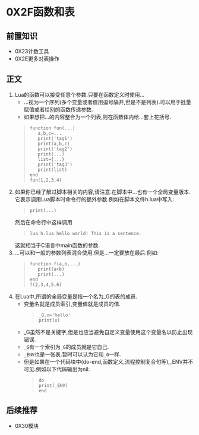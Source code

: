 # 0X2F函数和表
## 前置知识
* 0X23计数工具
* 0X2E更多对表操作
## 正文
1. Lua的函数可以接受任意个参数.只要在函数定义时使用...
    * ...视为一个序列(多个变量或者值用逗号隔开,但是不是列表).可以用于批量赋值或者给别的函数传递参数.
    * 如果想把...的内容整合为一个列表,则在函数体内给...套上花括号.
    >```
    >function fun(...)
    >    a,b,c=...
    >    print('tag1')
    >    print(a,b,c)
    >    print('tag2')
    >    print(...)
    >    list={...}
    >    print('tag3')
    >    print(list)
    >end
    >fun(1,2,3,4)
    >```
2. 如果你已经了解过脚本相关的内容,请注意.在脚本中...也有一个全局变量版本.它表示调用Lua脚本时命令行的额外参数.例如在脚本文件h.lua中写入:
    >```
    >print(...)
    >```
    然后在命令行中这样调用
    >```
    >lua h.lua hello world! This is a sentence.
    >```
    这就相当于C语言中main函数的参数.
3. ...可以和一般的参数列表混合使用.但是...一定要放在最后.例如:
    >```
    >function f(a,b,...)
    >    print(a+b)
    >    print(...)
    >end
    >f(2,3,4,5,6)
    >```
4. 在Lua中,所谓的全局变量是指一个名为_G的表的成员.
    * 变量名就是成员索引,变量值就是成员的值.
        >```
        >_G.x='hello'
        >print(x)
        >```
    * _G虽然不是关键字,但是也应当避免自定义变量使用这个变量名以防止出现错误.
    * `_G`有一个索引为`_G`的成员就是它自己.
    * `_ENV`也是一张表.暂时可以认为它和`_G`一样.
    * 但是如果在一个代码块中(do-end,函数定义,流程控制复合句等),_ENV并不可见.例如以下代码输出为nil:
        >```
        >do
        >print(_ENV)
        >end
        >```
## 后续推荐
* 0X30模块